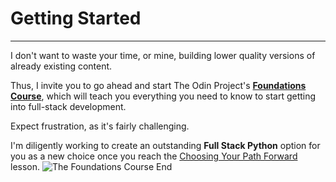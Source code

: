 # Getting Started
---
I don't want to waste your time, or mine, building lower quality versions of already existing content.

Thus, I invite you to go ahead and start The Odin Project's [**Foundations Course**](https://www.theodinproject.com/paths/foundations/courses/foundations), which will teach you everything you need to know to start getting into full-stack development.

Expect frustration, as it's fairly challenging.

I'm diligently working to create an outstanding **Full Stack Python** option for you as a new choice once you reach the [Choosing Your Path Forward](https://www.theodinproject.com/lessons/foundations-choose-your-path-forward) lesson.
![The Foundations Course End](https://drive.google.com/uc?id=12MnDXxdGt-kNMy0tKZzDHNt2xKLoiNKx)
